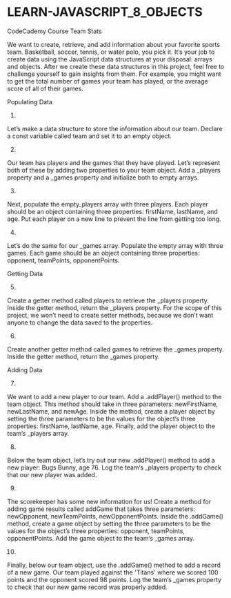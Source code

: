 # LEARN-JAVASCRIPT_8_OBJECTS
CodeCademy Course
Team Stats

We want to create, retrieve, and add information about your favorite sports team. Basketball, soccer, tennis, or water polo, you pick it. 
It’s your job to create data using the JavaScript data structures at your disposal: arrays and objects.
After we create these data structures in this project, feel free to challenge yourself to gain insights from them. 
For example, you might want to get the total number of games your team has played, or the average score of all of their games.

Populating Data

1.
Let’s make a data structure to store the information about our team. 
Declare a const variable called team and set it to an empty object.

2.
Our team has players and the games that they have played.
Let’s represent both of these by adding two properties to your team object.
Add a _players property and a _games property and initialize both to empty arrays.

3.
Next, populate the empty_players array with three players.
Each player should be an object containing three properties: firstName, lastName, and age.
Put each player on a new line to prevent the line from getting too long.

4.
Let’s do the same for our _games array.
Populate the empty array with three games.
Each game should be an object containing three properties: opponent, teamPoints, opponentPoints.

Getting Data

5.
Create a getter method called players to retrieve the _players property.
Inside the getter method, return the _players property.
For the scope of this project, we won’t need to create setter methods, because we don’t want anyone to change the data saved to the properties.

6.
Create another getter method called games to retrieve the _games property.
Inside the getter method, return the _games property.

Adding Data

7.
We want to add a new player to our team. Add a .addPlayer() method to the team object.
This method should take in three parameters: newFirstName, newLastName, and newAge.
Inside the method, create a player object by setting the three parameters to be the values for the object’s three properties:
firstName, lastName, age. Finally, add the player object to the team‘s _players array.

8.
Below the team object, let’s try out our new .addPlayer() method to add a new player: Bugs Bunny, age 76.
Log the team‘s _players property to check that our new player was added.

9.
The scorekeeper has some new information for us! Create a method for adding game results called addGame that takes three parameters: newOpponent, newTeamPoints, newOpponentPoints.
Inside the .addGame() method, create a game object by setting the three parameters to be the values for the object’s three properties: opponent, teamPoints, opponentPoints.
Add the game object to the team‘s _games array.

10.
Finally, below our team object, use the .addGame() method to add a record of a new game.
Our team played against the 'Titans' where we scored 100 points and the opponent scored 98 points.
Log the team‘s _games property to check that our new game record was properly added.


